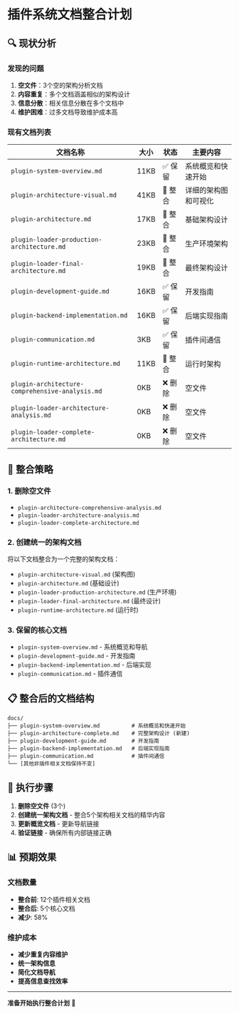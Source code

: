 # 插件系统文档整合计划

## 🔍 现状分析

### 发现的问题
1. **空文件**：3个空的架构分析文档
2. **内容重复**：多个文档涵盖相似的架构设计
3. **信息分散**：相关信息分散在多个文档中
4. **维护困难**：过多文档导致维护成本高

### 现有文档列表
| 文档名称 | 大小 | 状态 | 主要内容 |
|---------|------|------|---------|
| `plugin-system-overview.md` | 11KB | ✅ 保留 | 系统概览和快速开始 |
| `plugin-architecture-visual.md` | 41KB | 🔄 整合 | 详细的架构图和可视化 |
| `plugin-architecture.md` | 17KB | 🔄 整合 | 基础架构设计 |
| `plugin-loader-production-architecture.md` | 23KB | 🔄 整合 | 生产环境架构 |
| `plugin-loader-final-architecture.md` | 19KB | 🔄 整合 | 最终架构设计 |
| `plugin-development-guide.md` | 16KB | ✅ 保留 | 开发指南 |
| `plugin-backend-implementation.md` | 16KB | ✅ 保留 | 后端实现指南 |
| `plugin-communication.md` | 3KB | ✅ 保留 | 插件间通信 |
| `plugin-runtime-architecture.md` | 11KB | 🔄 整合 | 运行时架构 |
| `plugin-architecture-comprehensive-analysis.md` | 0KB | ❌ 删除 | 空文件 |
| `plugin-loader-architecture-analysis.md` | 0KB | ❌ 删除 | 空文件 |
| `plugin-loader-complete-architecture.md` | 0KB | ❌ 删除 | 空文件 |

## 🎯 整合策略

### 1. 删除空文件
- `plugin-architecture-comprehensive-analysis.md`
- `plugin-loader-architecture-analysis.md`
- `plugin-loader-complete-architecture.md`

### 2. 创建统一的架构文档
将以下文档整合为一个完整的架构文档：
- `plugin-architecture-visual.md` (架构图)
- `plugin-architecture.md` (基础设计)
- `plugin-loader-production-architecture.md` (生产环境)
- `plugin-loader-final-architecture.md` (最终设计)
- `plugin-runtime-architecture.md` (运行时)

### 3. 保留的核心文档
- `plugin-system-overview.md` - 系统概览和导航
- `plugin-development-guide.md` - 开发指南
- `plugin-backend-implementation.md` - 后端实现
- `plugin-communication.md` - 插件通信

## 📋 整合后的文档结构

```
docs/
├── plugin-system-overview.md          # 系统概览和快速开始
├── plugin-architecture-complete.md    # 完整架构设计 (新建)
├── plugin-development-guide.md        # 开发指南
├── plugin-backend-implementation.md   # 后端实现指南
├── plugin-communication.md            # 插件间通信
└── [其他非插件相关文档保持不变]
```

## 🔧 执行步骤

1. **删除空文件** (3个)
2. **创建统一架构文档** - 整合5个架构相关文档的精华内容
3. **更新概览文档** - 更新导航链接
4. **验证链接** - 确保所有内部链接正确

## 📊 预期效果

### 文档数量
- **整合前**: 12个插件相关文档
- **整合后**: 5个核心文档
- **减少**: 58%

### 维护成本
- **减少重复内容维护**
- **统一架构信息**
- **简化文档导航**
- **提高信息查找效率**

---

**准备开始执行整合计划** 🚀